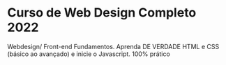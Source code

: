 # Curso de Web Design Completo 2022

Webdesign/ Front-end Fundamentos. Aprenda DE VERDADE HTML e CSS (básico ao avançado) e inicie o Javascript. 100% prático
